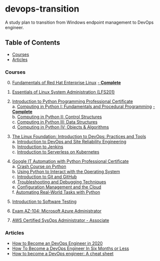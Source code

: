 # devops-transition
A study plan to transition from Windows endpoint management to DevOps engineer.

## Table of Contents
* [Courses](#head0)
* [Articles](#head1)

### <a name="head0"></a>Courses
0.    [Fundamentals of Red Hat Enterprise Linux](https://courses.edx.org/courses/course-v1:RedHat+RH066x+3T2020/course/) [- **Complete**](https://courses.edx.org/certificates/e122fd8827ff4399a9d57b43f4ed8dcc)
1.    [Essentials of Linux System Administration (LFS201)](https://training.linuxfoundation.org/training/essentials-of-linux-system-administration/)

2.    [Introduction to Python Programming Professional Certificate](https://www.edx.org/professional-certificate/introduction-to-python-programming)\
a. [Computing in Python I: Fundamentals and Procedural Programming](https://courses.edx.org/certificates/0ddde4588c4a4852aa5c85bc01efc69b) [- **Complete**](https://courses.edx.org/certificates/0ddde4588c4a4852aa5c85bc01efc69b)\
b. [Computing in Python II: Control Structures](https://www.edx.org/course/computing-in-python-ii-control-structures)\
c. [Computing in Python III: Data Structures](https://www.edx.org/course/computing-in-python-iii-data-structures)\
d. [Computing in Python IV: Objects & Algorithms](https://www.edx.org/course/computing-in-python-iv-objects-algorithms)

3.    [The Linux Foundation: Introduction to DevOps: Practices and Tools](https://www.edx.org/professional-certificate/linuxfoundationx-introduction-to-devops-practices-and-tools)\
a. [Introduction to DevOps and Site Reliability Engineering](https://www.edx.org/course/introduction-to-devops-and-site-reliability-engineering)\
b. [Introduction to Jenkins](https://www.edx.org/course/introduction-to-jenkins)\
c. [Introduction to Serverless on Kubernetes](https://www.edx.org/course/introduction-to-serverless-on-kubernetes)

4.    [Google IT Automation with Python Professional Certificate](https://www.coursera.org/professional-certificates/google-it-automation)\
a. [Crash Course on Python](https://www.coursera.org/learn/python-crash-course?specialization=google-it-automation)\
b. [Using Python to Interact with the Operating System](https://www.coursera.org/learn/python-operating-system?specialization=google-it-automation)\
c. [Introduction to Git and GitHub](https://www.coursera.org/learn/introduction-git-github?specialization=google-it-automation)\
d. [Troubleshooting and Debugging Techniques](https://www.coursera.org/learn/troubleshooting-debugging-techniques?specialization=google-it-automation)\
e. [Configuration Management and the Cloud](https://www.coursera.org/learn/configuration-management-cloud)\
f. [Automating Real-World Tasks with Python](https://www.coursera.org/learn/automating-real-world-tasks-python)

5.    [Introduction to Software Testing](https://www.coursera.org/learn/introduction-software-testing?ranMID=40328&ranEAID=SAyYsTvLiGQ&ranSiteID=SAyYsTvLiGQ-twtrC7ARTRkot_XGLBvDoA&siteID=SAyYsTvLiGQ-twtrC7ARTRkot_XGLBvDoA&utm_content=10&utm_medium=partners&utm_source=linkshare&utm_campaign=SAyYsTvLiGQ)

6.    [Exam AZ-104: Microsoft Azure Administrator](https://docs.microsoft.com/en-us/learn/certifications/exams/az-104)

7.    [AWS Certified SysOps Administrator - Associate](https://aws.amazon.com/certification/certified-sysops-admin-associate/)

### <a name="head1"></a>Articles
* [How to Become an DevOps Engineer in 2020](https://medium.com/swlh/how-to-become-an-devops-engineer-in-2020-80b8740d5a52)
* [How To Become a DevOps Engineer In Six Months or Less](https://medium.com/@devfire/how-to-become-a-devops-engineer-in-six-months-or-less-366097df7737)
* [How to become a DevOps engineer: A cheat sheet](https://www.reddit.com/r/devops/comments/9ab0qo/how_to_become_a_devops_engineer_a_cheat_sheet/)
